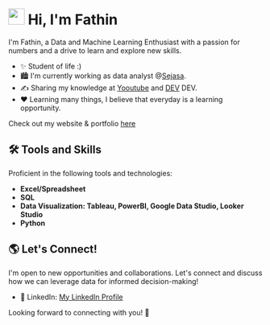 <h1 class="flex"><img src="https://tva1.sinaimg.cn/large/e6c9d24egy1h1571l0uucg205k05egri.gif" width="32" />&nbsp;Hi, I'm Fathin</h1>

I'm Fathin, a Data and Machine Learning Enthusiast with a passion for numbers and a drive to learn and explore new skills.

- ✨ Student of life :)
- 🏙  I'm currently working as data analyst @[Sejasa](https://sejasa.com).
- ✍ Sharing my knowledge at [Yooutube](https://www.youtube.com/@tinapyp) and [DEV](https://sejasa.com) DEV.
- ❤ Learning many things, I believe that everyday is a learning opportunity.

Check out my website & portfolio [here](http://fathinafiff.github.io/)

## 🛠️ Tools and Skills

Proficient in the following tools and technologies:

- **Excel/Spreadsheet**
- **SQL**
- **Data Visualization: Tableau, PowerBI, Google Data Studio, Looker Studio**
- **Python**

## 🌎 Let's Connect!

I'm open to new opportunities and collaborations. Let's connect and discuss how we can leverage data for informed decision-making!

- 💼 LinkedIn: [My LinkedIn Profile](https://www.linkedin.com/in/fathinafiff)

Looking forward to connecting with you! 🌟
